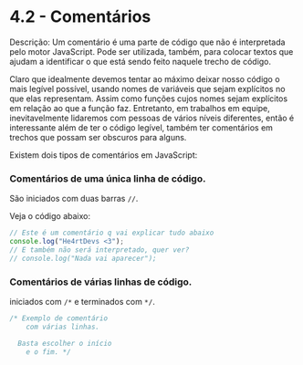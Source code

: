 # 4.2 - Comentários

Descrição: Um comentário é uma parte de código que não é interpretada pelo motor JavaScript. Pode ser utilizada, também, para colocar textos que ajudam a identificar o que está sendo feito naquele trecho de código.

Claro que idealmente devemos tentar ao máximo deixar nosso código o mais legível possível, usando nomes de variáveis que sejam explícitos no que elas representam. Assim como funções cujos nomes sejam explícitos em relação ao que a função faz.
Entretanto, em trabalhos em equipe, inevitavelmente lidaremos com pessoas de vários níveis diferentes, então é interessante além de ter o código legível, também ter comentários em trechos que possam ser obscuros para alguns.

Existem dois tipos de comentários em JavaScript:

### Comentários de uma única linha de código.

São iniciados com duas barras `//`.

Veja o código abaixo:

```js
// Este é um comentário q vai explicar tudo abaixo
console.log("He4rtDevs <3");
// E também não será interpretado, quer ver?
// console.log("Nada vai aparecer");
```

### Comentários de várias linhas de código.
iniciados com `/*` e terminados com `*/`.

```javascript
/* Exemplo de comentário
    com várias linhas.

  Basta escolher o início
    e o fim. */
```
